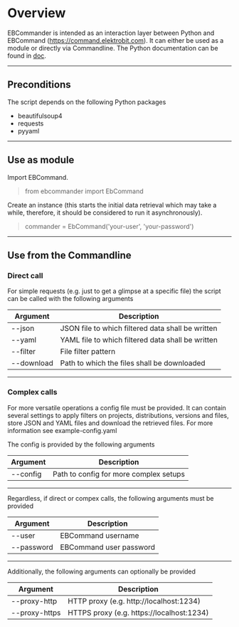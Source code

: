 # Overview
EBCommander is intended as an interaction layer between Python and EBCommand (https://command.elektrobit.com). It can either be used as a module or directly via Commandline. The Python documentation can be found in [doc](https://htmlpreview.github.io/?https://github.com/monstermichl/ebcommander/blob/master/doc/ebcommander/ebcommander.html).

---

## Preconditions
The script depends on the following Python packages
- beautifulsoup4
- requests
- pyyaml

---

## Use as module
Import EBCommand.
> from ebcommander import EbCommand

Create an instance (this starts the initial data retrieval which may take a while, therefore, it should be considered to run it asynchronously).
> commander = EbCommand('your-user', 'your-password')

---

## Use from the Commandline
### Direct call
For simple requests (e.g. just to get a glimpse at a specific file) the script can be called with the following arguments

| Argument   | Description                                       |
|------------|---------------------------------------------------|
| --json     | JSON file to which filtered data shall be written |
| --yaml     | YAML file to which filtered data shall be written |
| --filter   | File filter pattern                               |
| --download | Path to which the files shall be downloaded       |

---

### Complex calls
For more versatile operations a config file must be provided. It can contain several settings to apply filters on projects, distributions, versions and files, store JSON and YAML files and download the retrieved files. For more information see example-config.yaml

The config is provided by the following arguments

| Argument   | Description                            |
|------------|----------------------------------------|
| --config   | Path to config for more complex setups |

---

Regardless, if direct or compex calls, the following arguments must be provided

| Argument   | Description             |
|------------|-------------------------|
| --user     | EBCommand username      |
| --password | EBCommand user password |

---

Additionally, the following arguments can optionally be provided

| Argument      | Description                               |
|---------------|-------------------------------------------|
| --proxy-http  | HTTP proxy  (e.g. http://localhost:1234)  |
| --proxy-https | HTTPS proxy (e.g. https://localhost:1234) |
